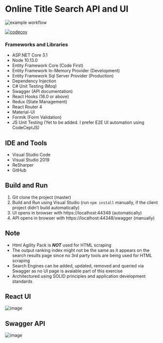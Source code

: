 # Online Title Search API and UI

![example workflow](https://github.com/github/docs/actions/workflows/main.yml/badge.svg)

[![codecov](https://codecov.io/gh/anilpatnik/OnlineTitleSearch/branch/master/graph/badge.svg?token=KT68WJ08FW)](https://codecov.io/gh/anilpatnik/OnlineTitleSearch)

### Frameworks and Libraries

- ASP.NET Core 3.1
- Node 10.13.0
- Entity Framework Core (Code First)
- Entity Framework In-Memory Provider (Development)
- Entity Framework Sql Server Provider (Production)
- Dependency Injection
- C# Unit Testing (Moq) 
- Swagger (API documentation)
- React Hooks (16.0 or above)
- Redux (State Management)
- React Router 4
- Material-UI
- Formik (Form Validation)
- JS Unit Testing (Yet to be added. I prefer E2E UI automation using CodeCeptJS)

## IDE and Tools

- Visual Studio Code
- Visual Studio 2019
- ReSharper
- GitHub

## Build and Run

1. Git clone the project (master)
2. Build and Run using Visual Studio (run `npm install` manually, if the client project didn't build automatically)
3. UI opens in browser with https://localhost:44348 (automatically)
4. API opens in browser with https://localhost:44348/swagger (manually)

## Note

- Html Agility Pack is **_NOT_** used for HTML scraping
- The output ranking index might not be the same as it appears on the search results page since no 3rd party tools are being used for HTML scraping
- Search Engines can be added, updated, removed and queried via Swagger as no UI page is avaiable part of this exercise
- Architectured using SOLID principles and application development standards

## React UI

![image](https://user-images.githubusercontent.com/17073376/115121009-dbe4b400-9ff3-11eb-91d7-f688ab6445ae.png)

## Swagger API

![image](https://user-images.githubusercontent.com/17073376/115120234-c3729a80-9fef-11eb-87a6-577f6699e639.png)
